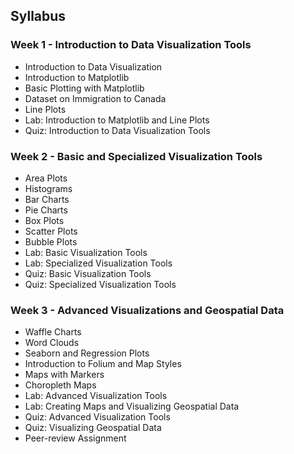 ## Syllabus
### Week 1 - Introduction to Data Visualization Tools

+ Introduction to Data Visualization
+ Introduction to Matplotlib
+ Basic Plotting with Matplotlib
+ Dataset on Immigration to Canada
+ Line Plots
+ Lab: Introduction to Matplotlib and Line Plots
+ Quiz: Introduction to Data Visualization Tools

### Week 2 - Basic and Specialized Visualization Tools

+ Area Plots
+ Histograms
+ Bar Charts
+ Pie Charts
+ Box Plots
+ Scatter Plots
+ Bubble Plots
+ Lab: Basic Visualization Tools
+ Lab: Specialized Visualization Tools
+ Quiz: Basic Visualization Tools
+ Quiz: Specialized Visualization Tools

### Week 3 - Advanced Visualizations and Geospatial Data

+ Waffle Charts
+ Word Clouds
+ Seaborn and Regression Plots
+ Introduction to Folium and Map Styles
+ Maps with Markers
+ Choropleth Maps
+ Lab: Advanced Visualization Tools
+ Lab: Creating Maps and Visualizing Geospatial Data
+ Quiz: Advanced Visualization Tools
+ Quiz: Visualizing Geospatial Data
+ Peer-review Assignment